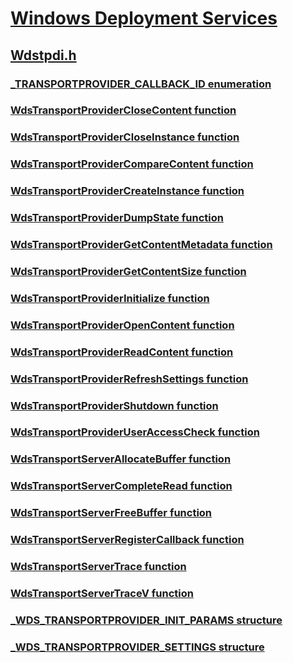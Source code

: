 # [Windows Deployment Services](../_wds/index.md)
## [Wdstpdi.h](index.md)
### [_TRANSPORTPROVIDER_CALLBACK_ID enumeration](../wdstpdi/ne-wdstpdi-_transportprovider_callback_id.md)
### [WdsTransportProviderCloseContent function](../wdstpdi/nf-wdstpdi-wdstransportproviderclosecontent.md)
### [WdsTransportProviderCloseInstance function](../wdstpdi/nf-wdstpdi-wdstransportprovidercloseinstance.md)
### [WdsTransportProviderCompareContent function](../wdstpdi/nf-wdstpdi-wdstransportprovidercomparecontent.md)
### [WdsTransportProviderCreateInstance function](../wdstpdi/nf-wdstpdi-wdstransportprovidercreateinstance.md)
### [WdsTransportProviderDumpState function](../wdstpdi/nf-wdstpdi-wdstransportproviderdumpstate.md)
### [WdsTransportProviderGetContentMetadata function](../wdstpdi/nf-wdstpdi-wdstransportprovidergetcontentmetadata.md)
### [WdsTransportProviderGetContentSize function](../wdstpdi/nf-wdstpdi-wdstransportprovidergetcontentsize.md)
### [WdsTransportProviderInitialize function](../wdstpdi/nf-wdstpdi-wdstransportproviderinitialize.md)
### [WdsTransportProviderOpenContent function](../wdstpdi/nf-wdstpdi-wdstransportprovideropencontent.md)
### [WdsTransportProviderReadContent function](../wdstpdi/nf-wdstpdi-wdstransportproviderreadcontent.md)
### [WdsTransportProviderRefreshSettings function](../wdstpdi/nf-wdstpdi-wdstransportproviderrefreshsettings.md)
### [WdsTransportProviderShutdown function](../wdstpdi/nf-wdstpdi-wdstransportprovidershutdown.md)
### [WdsTransportProviderUserAccessCheck function](../wdstpdi/nf-wdstpdi-wdstransportprovideruseraccesscheck.md)
### [WdsTransportServerAllocateBuffer function](../wdstpdi/nf-wdstpdi-wdstransportserverallocatebuffer.md)
### [WdsTransportServerCompleteRead function](../wdstpdi/nf-wdstpdi-wdstransportservercompleteread.md)
### [WdsTransportServerFreeBuffer function](../wdstpdi/nf-wdstpdi-wdstransportserverfreebuffer.md)
### [WdsTransportServerRegisterCallback function](../wdstpdi/nf-wdstpdi-wdstransportserverregistercallback.md)
### [WdsTransportServerTrace function](../wdstpdi/nf-wdstpdi-wdstransportservertrace.md)
### [WdsTransportServerTraceV function](../wdstpdi/nf-wdstpdi-wdstransportservertracev.md)
### [_WDS_TRANSPORTPROVIDER_INIT_PARAMS structure](../wdstpdi/ns-wdstpdi-_wds_transportprovider_init_params.md)
### [_WDS_TRANSPORTPROVIDER_SETTINGS structure](../wdstpdi/ns-wdstpdi-_wds_transportprovider_settings.md)
